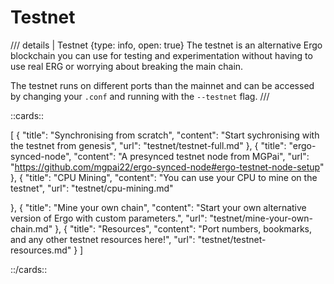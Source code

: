 # Testnet

/// details | Testnet
    {type: info, open: true}
The testnet is an alternative Ergo blockchain you can use for testing and experimentation without having to use real ERG or worrying about breaking the main chain. 

The testnet runs on different ports than the mainnet and can be accessed by changing your `.conf` and running with the `--testnet` flag. 
///



::cards::

[
  {
    "title": "Synchronising from scratch",
    "content": "Start sychronising with the testnet from genesis",
    "url": "testnet/testnet-full.md"
  },
  {
    "title": "ergo-synced-node",
    "content": "A presynced testnet node from MGPai",
    "url": "https://github.com/mgpai22/ergo-synced-node#ergo-testnet-node-setup"
  },
  {
    "title": "CPU Mining",
    "content": "You can use your CPU to mine on the testnet",
    "url": "testnet/cpu-mining.md"

  },
  {
    "title": "Mine your own chain",
    "content": "Start your own alternative version of Ergo with custom parameters.",
    "url": "testnet/mine-your-own-chain.md"
  },
  {
    "title": "Resources",
    "content": "Port numbers, bookmarks, and any other testnet resources here!",
    "url": "testnet/testnet-resources.md"
  }
]

::/cards::







